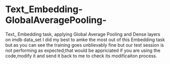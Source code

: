 # Text_Embedding-GlobalAveragePooling-
Text_ Embedding task, applying Global Average Pooling and Dense layers on imdb data_set 
I did my best to amke the most out of this Embedding task but as you can see the training goes unblievably fine but our test session is not performing as expected;that would be appriciated if you are using the code,modify it and send it back to me to check its modificaiton process.
